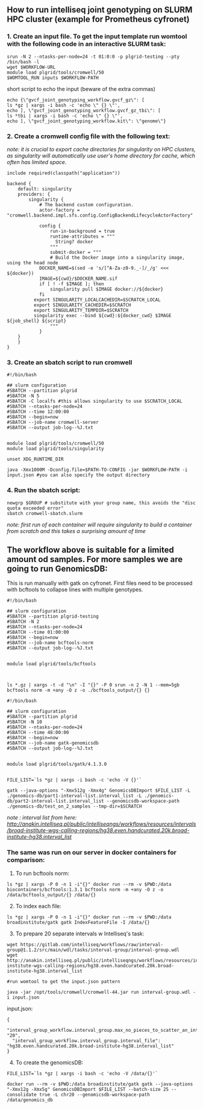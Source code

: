 ## How to run intelliseq joint genotyping on SLURM HPC cluster (example for Prometheus cyfronet)

### 1. Create an input file. To get the input template run womtool with the following code in an interactive SLURM task:

```
srun -N 2 --ntasks-per-node=24 -t 01:0:0 -p plgrid-testing --pty /bin/bash -l
wget $WORKFLOW-URL
module load plgrid/tools/cromwell/50
$WOMTOOL_RUN inputs $WORKFLOW-PATH
```

short script to echo the input (beware of the extra commas)
```
echo {\"gvcf_joint_genotyping_workflow.gvcf_gz\": [
ls *gz | xargs -i bash -c 'echo \" {} \"',
echo ], \"gvcf_joint_genotyping_workflow.gvcf_gz_tbi\": [
ls *tbi | xargs -i bash -c 'echo \" {} \"',
echo ], \"gvcf_joint_genotyping_workflow.kit\": \"genome\"}
```

### 2. Create a cromwell config file with the following text:

*note: it is crucial to export cache directories for singularity on HPC clusters, as singularity will automatically use user's home directory for cache, which often has limited space.*

```
include required(classpath("application"))

backend {
    default: singularity
    providers: {
        singularity {
            # The backend custom configuration.
            actor-factory = "cromwell.backend.impl.sfs.config.ConfigBackendLifecycleActorFactory"

            config {
                run-in-background = true
                runtime-attributes = """
                  String? docker
                """
                submit-docker = """
                # Build the Docker image into a singularity image, using the head node
    		DOCKER_NAME=$(sed -e 's/[^A-Za-z0-9._-]/_/g' <<< ${docker})
    		IMAGE=${cwd}/$DOCKER_NAME.sif
  	        if [ ! -f $IMAGE ]; then
        		singularity pull $IMAGE docker://${docker}
    		fi
		  export SINGULARITY_LOCALCACHEDIR=$SCRATCH_LOCAL
		  export SINGULARITY_CACHEDIR=$SCRATCH
		  export SINGULARITY_TEMPDIR=$SCRATCH
		  singularity exec --bind ${cwd}:${docker_cwd} $IMAGE ${job_shell} ${script}
                """
            }
	}
    }
}
```

### 3. Create an sbatch script to run cromwell 
```
#!/bin/bash

## slurm configuration
#SBATCH --partition plgrid
#SBATCH -N 5
#SBATCH -C localfs #this allows singularity to use $SCRATCH_LOCAL
#SBATCH --ntasks-per-node=24
#SBATCH --time 12:00:00
#SBATCH --begin=now
#SBATCH --job-name cromwell-server
#SBATCH --output job-log--%J.txt


module load plgrid/tools/cromwell/50 
module load plgrid/tools/singularity 

unset XDG_RUNTIME_DIR
 
java -Xmx1000M -Dconfig.file=$PATH-TO-CONFIG -jar $WORKFLOW-PATH -i input.json #you can also specify the output directory
```

### 4. Run the sbatch script:
```
newgrp $GROUP # substitute with your group name, this avoids the "disc quota exceeded error"
sbatch cromwell-sbatch.slurm
```
*note: first run of each container will require singularity to build a container from scratch and this takes a surprising amount of time*


## The workflow above is suitable for a limited amount od samples. For more samples we are going to run GenomicsDB:
This is run manually with gatk on cyfronet. First files need to be processed with bcftools to collapse lines with multiple genotypes.

```
#!/bin/bash

## slurm configuration
#SBATCH --partition plgrid-testing
#SBATCH -N 2
#SBATCH --ntasks-per-node=24
#SBATCH --time 01:00:00
#SBATCH --begin=now
#SBATCH --job-name bcftools-norm
#SBATCH --output job-log--%J.txt


module load plgrid/tools/bcftools



ls *.gz | xargs -t -d "\n" -I "{}" -P 0 srun -n 2 -N 1 --mem=5gb bcftools norm -m +any -O z -o ./bcftools_output/{} {}
```


```
#!/bin/bash

## slurm configuration
#SBATCH --partition plgrid
#SBATCH -N 10
#SBATCH --ntasks-per-node=24
#SBATCH --time 48:00:00
#SBATCH --begin=now
#SBATCH --job-name gatk-genomicsdb
#SBATCH --output job-log--%J.txt


module load plgrid/tools/gatk/4.1.3.0


FILE_LIST=`ls *gz | xargs -i bash -c 'echo -V {}'`

gatk --java-options "-Xmx512g -Xmx4g" GenomicsDBImport $FILE_LIST -L ./genomics-db/part1-interval-list.interval_list -L ./genomics-db/part2-interval-list.interval_list --genomicsdb-workspace-path ./genomics-db/test_on_2_samples --tmp-dir=$SCRATCH

```

*note : interval list from here: http://anakin.intelliseq.pl/public/intelliseqngs/workflows/resources/intervals/broad-institute-wgs-calling-regions/hg38.even.handcurated.20k.broad-institute-hg38.interval_list*


### The same was run on our server in docker containers for comparison:

1. To run bcftools norm:
```
ls *gz | xargs -P 0 -n 1 -i"{}" docker run --rm -v $PWD:/data biocontainers/bcftools:1.3.1 bcftools norm -m +any -O z -o /data/bcftools_output/{} /data/{} 
```

2. To index each file:
```
ls *gz | xargs -P 0 -n 1 -i"{}" docker run --rm -v $PWD:/data broadinstitute/gatk gatk IndexFeatureFile -I /data/{}
```

3. To prepare 20 separate intervals w Intelliseq's task:

```
wget https://gitlab.com/intelliseq/workflows/raw/interval-group@1.1.2/src/main/wdl/tasks/interval-group/interval-group.wdl
wget http://anakin.intelliseq.pl/public/intelliseqngs/workflows/resources/intervals/broad-institute-wgs-calling-regions/hg38.even.handcurated.20k.broad-institute-hg38.interval_list

#run womtool to get the input.json pattern

java -jar /opt/tools/cromwell/cromwell-44.jar run interval-group.wdl -i input.json
```

input.json:
```
{
  "interval_group_workflow.interval_group.max_no_pieces_to_scatter_an_interval_file": "20",
  "interval_group_workflow.interval_group.interval_file": "hg38.even.handcurated.20k.broad-institute-hg38.interval_list"
}
```

4. To create the genomicsDB:
```
FILE_LIST=`ls *gz | xargs -i bash -c 'echo -V /data/{}'`

docker run --rm -v $PWD:/data broadinstitute/gatk gatk --java-options "-Xmx12g -Xmx5g" GenomicsDBImport $FILE_LIST --batch-size 25 --consolidate true -L chr20 --genomicsdb-workspace-path /data/genomics_db

```



